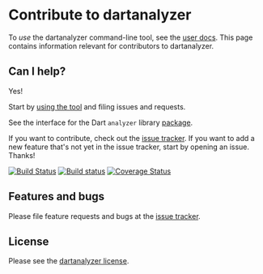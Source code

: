 # Contribute to dartanalyzer

To _use_ the dartanalyzer command-line tool, see the 
[user docs](https://github.com/dart-lang/analyzer_cli/blob/master/README.md#analyzer_cli). 
This page contains information relevant for contributors to dartanalyzer.

## Can I help?

Yes!

Start by [using the tool](README.md) and filing issues and requests.

See the interface for the Dart `analyzer` library 
[package](https://pub.dartlang.org/packages/analyzer).

If you want to contribute, check out the
[issue tracker](https://github.com/dart-lang/analyzer_cli/issues).
If you want to add a new feature that's not yet in the issue tracker,
start by opening an issue. Thanks!

[![Build Status](https://travis-ci.org/dart-lang/analyzer_cli.svg)](https://travis-ci.org/dart-lang/analyzer_cli)
[![Build status](https://ci.appveyor.com/api/projects/status/48jv262mnbohjb9m?svg=true)](https://ci.appveyor.com/project/sethladd/analyzer-cli)
[![Coverage Status](https://coveralls.io/repos/dart-lang/analyzer_cli/badge.svg)](https://coveralls.io/r/dart-lang/analyzer_cli)

## Features and bugs

Please file feature requests and bugs at the [issue tracker][tracker].

[tracker]: https://github.com/dart-lang/analyzer_cli/issues

## License

Please see the [dartanalyzer license](https://github.com/dart-lang/analyzer_cli/blob/master/LICENSE).

